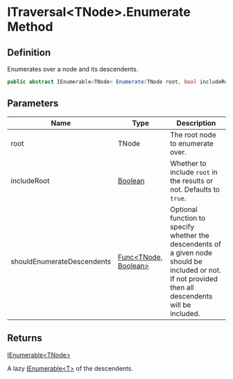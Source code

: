 # ITraversal&lt;TNode&gt;.Enumerate Method
## Definition

Enumerates over a node and its descendents.

```c#
public abstract IEnumerable<TNode> Enumerate(TNode root, bool includeRoot = true, Func<TNode, bool> shouldEnumerateDescendents = null);
```

## Parameters

| Name | Type | Description |
| ---- | ---- | ----------- |
| root | TNode | The root node to enumerate over. |
| includeRoot | [Boolean](https://learn.microsoft.com/en-gb/dotnet/api/System.Boolean) | Whether to include `root` in the results or not. Defaults to `true`. |
| shouldEnumerateDescendents | [Func&lt;TNode, Boolean&gt;](https://learn.microsoft.com/en-gb/dotnet/api/System.Func-2) | Optional function to specify whether the descendents of a given node should be included or not. If not provided then all descendents will be included. |

## Returns

[IEnumerable&lt;TNode&gt;](https://learn.microsoft.com/en-gb/dotnet/api/System.Collections.Generic.IEnumerable-1)

A lazy [IEnumerable&lt;T&gt;](https://learn.microsoft.com/en-gb/dotnet/api/System.Collections.Generic.IEnumerable-1) of the descendents.

